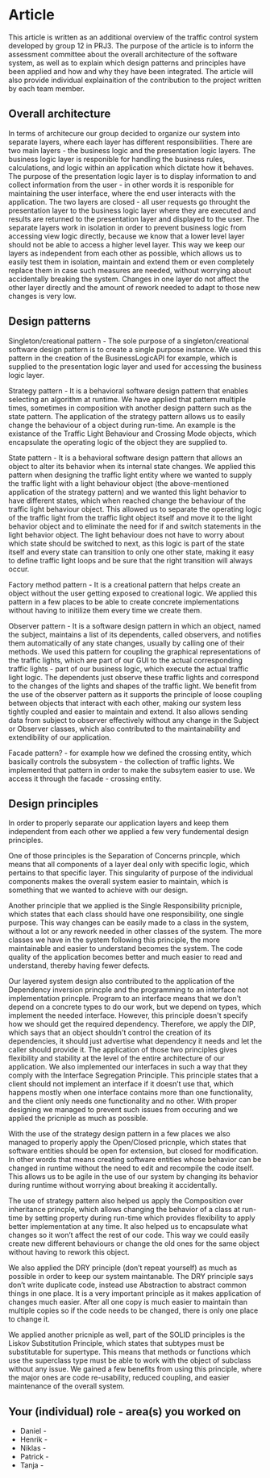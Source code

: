 # Article

This article is written as an additional overview of the traffic control system developed by group 12 in PRJ3. 
The purpose of the article is to inform the assessment committee about the overall architecture of the software system, 
as well as to explain which design patterns and principles have been applied and how and why they have been integrated. 
The article will also provide individual explainaition of the contribution to the project written by each team member.

## Overall architecture

In terms of architecure our group decided to organize our system into separate layers, where each layer has different responsibilities.
There are two main layers - the business logic and the presentation logic layers. The business logic layer is responible for 
handling the business rules, calculations, and logic within an application which dictate how it behaves. The purpose of the
presentation logic layer is to display information to and collect information from the user - in other words it is responible for maintaining the 
user interface, where the end user interacts with the application. The two layers are closed - all user requests go throught the presentation
layer to the business logic layer where they are executed and results are returned to the presentation layer and displayed to the user.
The separate layers work in isolation in order to prevent business logic from accessing view logic directly,
because we know that a lower level layer should not be able to access a higher level layer. This way we keep our layers as independent from each other
as possible, which allows us to easily test them in isolation, maintain and extend them or even completely replace them in case such measures are needed,
without worrying about accidentally breaking the system. Changes in one layer do not affect the other layer directly and the amount of rework needed to adapt 
to those new changes is very low.

## Design patterns

Singleton/creational pattern - The sole purpose of a singleton/creational software design pattern is to create a single purpose instance. We used this pattern in the 
creation of the BusinessLogicAPI for example, which is supplied to the presentation logic layer and used for accessing the business logic layer.

Strategy pattern - It is a behavioral software design pattern that enables selecting an algorithm at runtime. We have applied that pattern multiple times, sometimes in composition 
with another design pattern such as the state pattern. The application of the strategy pattern allows us to easily change the behaviour of a object during run-time. An example is the 
existance of the Traffic Light Behaviour and Crossing Mode objects, which encapsulate the operating logic of the object they are supplied to.

State pattern - It is a behavioral software design pattern that allows an object to alter its behavior when its internal state changes. We applied this pattern when designing the 
traffic light entity where we wanted to supply the traffic light with a light behaviour object (the above-mentioned application of the strategy pattern) and we wanted this 
light behavior to have different states, which when reached change the behaviour of the traffic light behaviour object. This allowed us to separate the operating logic 
of the traffic light from the traffic light object itself and move it to the light behavior object and to eliminate the need for if and switch statements in the light behavior object. 
The light behaviour does not have to worry about which state should be switched to next, as this logic is part of the state itself and every state can transition to only one other state,
making it easy to define traffic light loops and be sure that the right transition will always occur.

Factory method pattern - It is a creational pattern that helps create an object without the user getting exposed to creational logic. We applied this pattern in a few 
places to be able to create concrete implementations without having to initilize them every time we create them.

Observer pattern - It is a software design pattern in which an object, named the subject, maintains a list of its dependents, called observers, and notifies them
automatically of any state changes, usually by calling one of their methods. We used this pattern for coupling the graphical representations of the traffic lights, 
which are part of our GUI to the actual corresponding traffic lights - part of our business logic, which execute the actual traffic light logic. The dependents just
observe these traffic lights and correspond to the changes of the lights and shapes of the traffic light. We benefit from the use of the observer pattern as 
it supports the principle of loose coupling between objects that interact with each other, making our system less tightly coupled and easier to maintain and extend.
It also allows sending data from subject to observer effectively without any change in the Subject or Observer classes, which also contributed to the maintainability
and extendibility of our application.

Facade pattern? - for example how we defined the crossing entity, which basically controls the subsystem - the collection of traffic lights. We implemented that pattern in order to make the 
subsytem easier to use. We access it through the facade - crossing entity.

## Design principles

In order to properly separate our application layers and keep them independent from each other we applied a few very fundemental design principles. 

One of those principles is the  Separation of Concerns princple, which means that all components of a layer deal only with specific logic,
which pertains to that specific layer. This singularity of purpose of the individual components makes the overall system easier to maintain,
which is something that we wanted to achieve with our design.

Another principle that we applied is the Single Responsibility pricniple, which states that each class should have one responsibility, one single purpose.
This way changes can be easily made to a class in the system, without a lot or any rework needed in other classes of the system. The more classes we have in
the system following this principle, the more maintainable and easier to understand becomes the system. 
The code quality of the application becomes better and much easier to read and understand, thereby having fewer defects.

Our layered system design also contributed to the application of the Dependency inversion princple and the programming to an interface not implementation princple. 
Program to an interface means that we don't depend on a concrete types to do our work, but we depend on types, which implement the needed interface. However, 
this principle doesn't specify how we should get the required dependency. Therefore, we apply the DIP, which says that an object shouldn't control the creation of its dependencies,
it should just advertise what dependency it needs and let the caller should provide it. The application of those two principles gives flexibility and stability 
at the level of the entire architecture of our application. We also implemented our interfaces in such a way that they comply with the Interface Segregation Principle. 
This principle states that a client should not implement an interface if it doesn’t use that, which happens mostly when one interface contains more than one functionality,
and the client only needs one functionality and no other. With proper designing we managed to prevent such issues from occuring and we applied the pricniple as much as possible.

With the use of the strategy design pattern in a few places we also managed to properly apply the Open/Closed pricnple, which states that
software entities should be open for extension, but closed for modification. In other words that means creating software entities whose behavior 
can be changed in runtime without the need to edit and recompile the code itself. This allows us to be agile in the use of our system by changing 
its behavior during runtime without worrying about breaking it accidentally. 

The use of strategy pattern also helped us apply the Composition over inheritance princple,
which allows changing the behavior of a class at run-time by setting property during run-time which provides flexibility to apply better implementation at any time.
It also helped us to encapsulate what changes so it won’t affect the rest of our code. This way we could easily create new different behaviours or change the old ones for the same object
without having to rework this object.

We also applied the DRY principle (don’t repeat yourself) as much as possible in order to keep our system maintanable.
The DRY principle says don’t write duplicate code, instead use Abstraction to abstract common things in one place. It is a very important principle
as it makes application of changes much easier. After all one copy is much easier to maintain than multiple copies so 
if the code needs to be changed, there is only one place to change it.

We applied another pricniple as well, part of the SOLID principles is the Liskov Substitution Principle, which states that subtypes must be substitutable for supertype.
This means that methods or functions which use the superclass type must be able to work with the object of subclass without any issue. We gained a few benefits from using 
this principle, where the major ones are code re-usability, reduced coupling, and easier maintenance of the overall system.

## Your (individual) role - area(s) you worked on

* Daniel - 
* Henrik - 
* Niklas - 
* Patrick -
* Tanja -  

